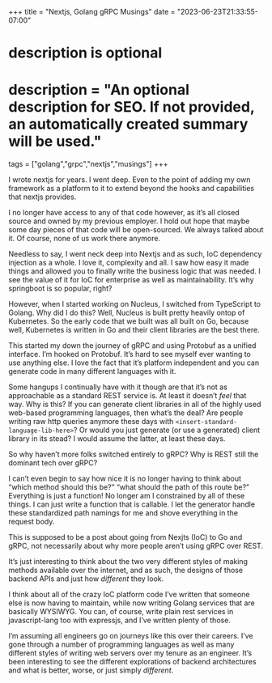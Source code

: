 +++
title = "Nextjs, Golang gRPC Musings"
date = "2023-06-23T21:33:55-07:00"

#
# description is optional
#
# description = "An optional description for SEO. If not provided, an automatically created summary will be used."

tags = ["golang","grpc","nextjs","musings"]
+++

I wrote nextjs for years. I went deep. Even to the point of adding my own framework as a platform to it to extend beyond the hooks and capabilities that nextjs provides.

I no longer have access to any of that code however, as it’s all closed source and owned by my previous employer. I hold out hope that maybe some day pieces of that code will be open-sourced. We always talked about it. Of course, none of us work there anymore.

Needless to say, I went neck deep into Nextjs and as such, IoC dependency injection as a whole. I love it, complexity and all. I saw how easy it made things and allowed you to finally write the business logic that was needed.
I see the value of it for IoC for enterprise as well as maintainability. It’s why springboot is so popular, right?

However, when I started working on Nucleus, I switched from TypeScript to Golang. Why did I do this? Well, Nucleus is built pretty heavily ontop of Kubernetes. So the early code that we built was all built on Go, because well, Kubernetes is written in Go and their client libraries are the best there.

This started my down the journey of gRPC and using Protobuf as a unified interface. I’m hooked on Protobuf. It’s hard to see myself ever wanting to use anything else. I love the fact that it’s platform independent and you can generate code in many different languages with it.

Some hangups I continually have with it though are that it’s not as approachable as a standard REST service is. At least it doesn’t _feel_ that way. Why is this? If you can generate client libraries in all of the highly used web-based programming languages, then what’s the deal? Are people writing raw http queries anymore these days with `<insert-standard-language-lib-here>`? Or would you just generate (or use a generated) client library in its stead? I would assume the latter, at least these days.

So why haven’t more folks switched entirely to gRPC? Why is REST still the dominant tech over gRPC?

I can’t even begin to say how nice it is no longer having to think about “which method should this be?” “what should the path of this route be?” Everything is just a function! No longer am I constrained by all of these things. I can just write a function that is callable. I let the generator handle these standardized path namings for me and shove everything in the request body.

This is supposed to be a post about going from Nexjts (IoC) to Go and gRPC, not necessarily about why more people aren’t using gRPC over REST.

It’s just interesting to think about the two very different styles of making methods available over the internet, and as such, the designs of those backend APIs and just how _different_ they look.

I think about all of the crazy IoC platform code I’ve written that someone else is now having to maintain, while now writing Golang services that are basically WYSIWYG. You can, of course, write plain rest services in javascript-lang too with expressjs, and I’ve written plenty of those.

I’m assuming all engineers go on journeys like this over their careers. I’ve gone through a number of programming languages as well as many different styles of writing web servers over my tenure as an engineer. It’s been interesting to see the different explorations of backend architectures and what is better, worse, or just simply _different_.
